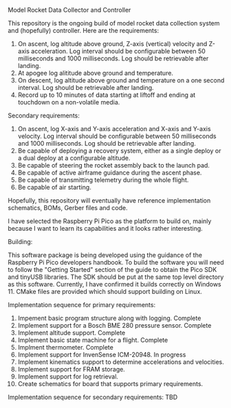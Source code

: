 Model Rocket Data Collector and Controller

This repository is the ongoing build of model rocket data collection system and (hopefully) controller.  Here are the requirements:

1) On ascent, log altitude above ground, Z-axis (vertical) velocity and Z-axis acceleration.  Log interval should be configurable between 50 milliseconds and 1000 milliseconds.  Log should be retrievable after landing.
2) At apogee log alititude above ground and temperature.
3) On descent, log altitude above ground and temperature on a one second interval.  Log should be retrievable after landing.
4) Record up to 10 minutes of data starting at liftoff and ending at touchdown on a non-volatile media.


Secondary requirements:
1) On ascent, log X-axis and Y-axis acceleration and X-axis and Y-axis velocity.  Log interval should be configurable between 50 milliseconds and 1000 milliseconds.  Log should be retrievable after landing.
3) Be capable of deploying a recovery system, either as a single deploy or a dual deploy at a configurable altitude.
4) Be capable of steering the rocket assembly back to the launch pad.
5) Be capable of active airframe guidance during the ascent phase.
6) Be capable of transmitting telemetry during the whole flight.
7) Be capable of air starting.

Hopefully, this repository will eventually have reference implementation schematics, BOMs, Gerber files and code.

I have selected the Raspberry Pi Pico as the platform to build on, mainly because I want to learn its capabilities and it looks rather interesting.

Building:

This software package is being developed using the guidance of the Raspberry Pi Pico developers handbook.  To build the software you will need to follow the "Getting Started" section of the guide to obtain the Pico SDK and tinyUSB libraries.  The SDK should be put at the same top level directory as this software.  Currently, I have confirmed it builds correctly on Windows 11.  CMake files are provided which should support building on Linux.

Implementation sequence for primary requirements:

1) Impement basic program structure along with logging.  Complete
2) Implement support for a Bosch BME 280 pressure sensor.  Complete
3) Implement altitude support.  Complete
4) Implement basic state machine for a flight.  Complete
5) Implment thermometer.  Complete
6) Implement support for InvenSense ICM-20948.  In progress
7) Implement kinematics support to determine accelerations and velocities.
8) Implement support for FRAM storage.
9) Implement support for log retrieval.
10) Create schematics for board that supports primary requirements.

Implementation sequence for secondary requirements:
TBD